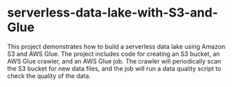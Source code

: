 # serverless-data-lake-with-S3-and-Glue
This project demonstrates how to build a serverless data lake using Amazon S3 and AWS Glue. The project includes code for creating an S3 bucket, an AWS Glue crawler, and an AWS Glue job. The crawler will periodically scan the S3 bucket for new data files, and the job will run a data quality script to check the quality of the data.
